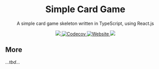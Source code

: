 <p align="center">
  <h1 align="center">Simple Card Game</h1>
  <p align="center">A simple card game skeleton written in TypeScript, using React.js</p>
  <p align="center">
    <a href="https://github.com/dschu-lab/simple-card-game/actions/workflows/pr-check.yml">
      <img src="https://github.com/dschu-lab/simple-card-game/actions/workflows/pr-check.yml/badge.svg" />
    </a>
    <a href="https://app.codecov.io/gh/dschu-lab/simple-card-game">
      <img alt="Codecov" src="https://img.shields.io/codecov/c/github/dschu-lab/simple-card-game">
    </a>
    <a href="https://dschu-simple-card-game.surge.sh">
      <img alt="Website" src="https://img.shields.io/website?url=https%3A%2F%2Fdschu-simple-card-game.surge.sh">
    </a>
    <a href="https://github.com/prettier/prettier">
      <img src="https://img.shields.io/badge/styled%20with-prettier-ff69b4" />
    </a>
  </p>
</p>

## More

*...tbd...*

